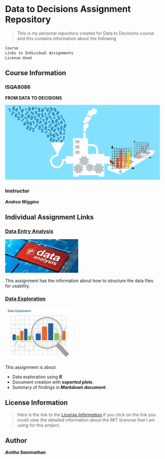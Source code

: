 # **Data to Decisions Assignment Repository**

 >This is my personal repository created for Data to Decisions course and this contains information about the following  
 ```
 Course
 Links to Individual Assignments
 License Used  
 ```
 
## **Course Information**

### **ISQA8086**

**FROM DATA TO DECISIONS**

![image](https://github.com/anitha1987/D2D-Anitha/blob/master/D2D.png)

### **Instructor**
**_Andrea Wiggins_**

## **Individual Assignment Links**

### [**Data Entry Analysis**]() 

![DataAnalysis](https://github.com/anitha1987/D2D-Anitha/blob/master/Data-Analysis.jpg)

 This assignment has the information about how to structure the data files for usability.

 
### [**Data Exploration**]() 

![DataExploration](https://github.com/anitha1987/D2D-Anitha/blob/master/Data-Exploration.jpg)

 This assignment is about 

* Data exploration using **_R_**.
* Document creation with **_exported plots_**.
* Summary of findings in **_Markdown document_**.

 
## **License Information**

> Here is the link to the [_License Information_](https://github.com/anitha1987/D2D-Anitha/blob/master/LICENSE),if you click on the link you  could view the detailed information about the MIT licencse that I am using for this project.

## **Author**

**_Anitha Saminathan_**





